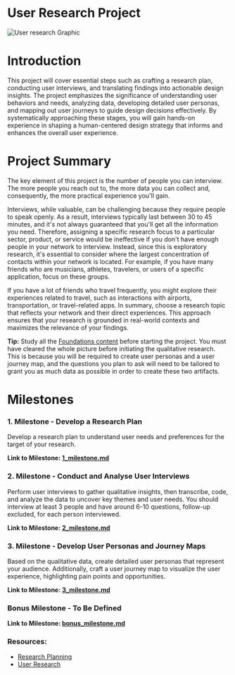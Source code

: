 # User Research Project
![User research Graphic](https://github.com/ReDI-School/ux_ui_bootcamp/assets/51905839/bdf8f1fa-7fa6-40fa-8c4e-f9f1c6d97f51)

# Introduction
This project will cover essential steps such as crafting a research plan, conducting user interviews, and translating findings into actionable design insights. The project emphasizes the significance of understanding user behaviors and needs, analyzing data, developing detailed user personas, and mapping out user journeys to guide design decisions effectively. 
By systematically approaching these stages, you will gain hands-on experience in shaping a human-centered design strategy that informs and enhances the overall user experience.

# Project Summary
The key element of this project is the number of people you can interview. The more people you reach out to, the more data you can collect and, consequently, the more practical experience you'll gain. 

Interviews, while valuable, can be challenging because they require people to speak openly. As a result, interviews typically last between 30 to 45 minutes, and it's not always guaranteed that you'll get all the information you need.
Therefore, assigning a specific research focus to a particular sector, product, or service would be ineffective if you don't have enough people in your network to interview. Instead, since this is exploratory research, it's essential to consider where the largest concentration of contacts within your network is located.
For example, if you have many friends who are musicians, athletes, travelers, or users of a specific application, focus on these groups. 

If you have a lot of friends who travel frequently, you might explore their experiences related to travel, such as interactions with airports, transportation, or travel-related apps. In summary, choose a research topic that reflects your network and their direct experiences. This approach ensures that your research is grounded in real-world contexts and maximizes the relevance of your findings.

**Tip:** Study all the [Foundations content](https://redi-school-1.gitbook.io/ux-ui-bootcamp) before starting the project. You must have cleared the whole picture before initiating the qualitative research. This is because you will be required to create user personas and a user journey map, and the questions you plan to ask will need to be tailored to grant you as much data as possible in order to create these two artifacts.

# Milestones

### 1. Milestone - Develop a Research Plan
Develop a research plan to understand user needs and preferences for the target of your research. 

**Link to Milestone: [1_milestone.md](https://github.com/ReDI-School/ux_ui_bootcamp/blob/main/projects/01_user_research/1_milestone.md)**

### 2. Milestone - Conduct and Analyse User Interviews
Perform user interviews to gather qualitative insights, then transcribe, code, and analyze the data to uncover key themes and user needs. You should interview at least 3 people and have around 6-10 questions, follow-up excluded, for each person interviewed.

**Link to Milestone: [2_milestone.md](https://github.com/ReDI-School/ux_ui_bootcamp/blob/main/projects/01_user_research/2_milestone.md)**


### 3. Milestone - Develop User Personas and Journey Maps
Based on the qualitative data, create detailed user personas that represent your audience. Additionally, craft a user journey map to visualize the user experience, highlighting pain points and opportunities.

**Link to Milestone: [3_milestone.md](https://github.com/ReDI-School/ux_ui_bootcamp/blob/main/projects/01_user_research/3_milestone.md)**

### Bonus Milestone - To Be Defined

**Link to Milestone: [bonus_milestone.md](https://github.com/ReDI-School/ux_ui_bootcamp/blob/main/projects/01_user_research/bonus_milestone.md)**


### Resources:

- [Research Planning](https://redi-school-1.gitbook.io/ux-ui-bootcamp/1.-project/milestone-1-research-planning)
- [User Research](https://redi-school-1.gitbook.io/ux-ui-bootcamp/1.-project/milestone-2-user-research)
